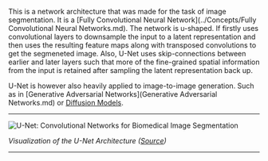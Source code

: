 This is a network architecture that was made for the task of image segmentation. It is a  [Fully Convolutional Neural Network](../Concepts/Fully Convolutional Neural Networks.md). The network is u-shaped. If firstly uses convolutional layers to downsample the input to a latent representation and then uses the resulting feature maps along with transposed convolutions to get the segmeneted image. Also, U-Net uses skip-connections between earlier and later layers such that more of the fine-grained spatial information from the input is retained after sampling the latent representation back up.

U-Net is however also heavily applied to image-to-image generation. Such as in  [Generative Adversarial Networks](Generative Adversarial Networks.md)  or [Diffusion Models](Diffusion.md). 

---

![U-Net: Convolutional Networks for Biomedical Image Segmentation](https://lmb.informatik.uni-freiburg.de/people/ronneber/u-net/u-net-architecture.png)

*Visualization of the U-Net Architecture ([Source](https://lmb.informatik.uni-freiburg.de/people/ronneber/u-net/))*

---

